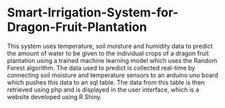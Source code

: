 # Smart-Irrigation-System-for-Dragon-Fruit-Plantation
This system uses temperature, soil moisture and humidity data to predict the amount of water to be given to the individual crops of a dragon fruit plantation using a trained machine learning model which uses the Random Forest algorithm. The data used to predict is collected real-time by connecting soil moisture and temperature sensors to an arduino uno board which pushes this data to an sql table. The data from this table is then retrieved using php and is displayed in the user interface, which is a website developed using R Shiny.
